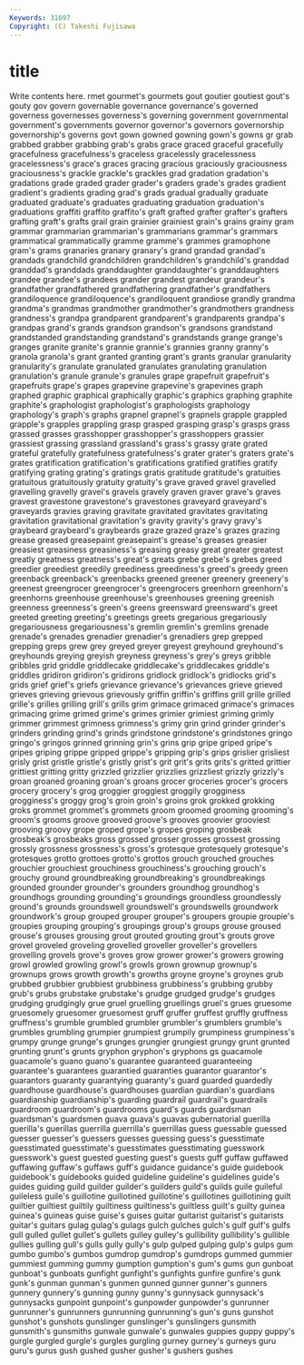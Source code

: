 ```yaml
---
Keywords: 31697 
Copyright: (C) Takeshi Fujisawa
---
```


# title

Write contents here.
rmet gourmet's gourmets gout goutier goutiest gout's gouty gov
govern governable governance governance's governed governess governesses governess's governing government
governmental government's governments governor governor's governors governorship governorship's governs govt
gown gowned gowning gown's gowns gr grab grabbed grabber grabbing
grab's grabs grace graced graceful gracefully gracefulness gracefulness's graceless gracelessly
gracelessness gracelessness's grace's graces gracing gracious graciously graciousness graciousness's grackle
grackle's grackles grad gradation gradation's gradations grade graded grader grader's
graders grade's grades gradient gradient's gradients grading grad's grads gradual
gradually graduate graduated graduate's graduates graduating graduation graduation's graduations graffiti
graffito graffito's graft grafted grafter grafter's grafters grafting graft's grafts
grail grain grainier grainiest grain's grains grainy gram grammar grammarian
grammarian's grammarians grammar's grammars grammatical grammatically gramme gramme's grammes gramophone
gram's grams granaries granary granary's grand grandad grandad's grandads grandchild
grandchildren grandchildren's grandchild's granddad granddad's granddads granddaughter granddaughter's granddaughters grandee
grandee's grandees grander grandest grandeur grandeur's grandfather grandfathered grandfathering grandfather's
grandfathers grandiloquence grandiloquence's grandiloquent grandiose grandly grandma grandma's grandmas grandmother
grandmother's grandmothers grandness grandness's grandpa grandparent grandparent's grandparents grandpa's grandpas
grand's grands grandson grandson's grandsons grandstand grandstanded grandstanding grandstand's grandstands
grange grange's granges granite granite's grannie grannie's grannies granny granny's
granola granola's grant granted granting grant's grants granular granularity granularity's
granulate granulated granulates granulating granulation granulation's granule granule's granules grape
grapefruit grapefruit's grapefruits grape's grapes grapevine grapevine's grapevines graph graphed
graphic graphical graphically graphic's graphics graphing graphite graphite's graphologist graphologist's
graphologists graphology graphology's graph's graphs grapnel grapnel's grapnels grapple grappled
grapple's grapples grappling grasp grasped grasping grasp's grasps grass grassed
grasses grasshopper grasshopper's grasshoppers grassier grassiest grassing grassland grassland's grass's
grassy grate grated grateful gratefully gratefulness gratefulness's grater grater's graters
grate's grates gratification gratification's gratifications gratified gratifies gratify gratifying grating
grating's gratings gratis gratitude gratitude's gratuities gratuitous gratuitously gratuity gratuity's
grave graved gravel gravelled gravelling gravelly gravel's gravels gravely graven
graver grave's graves gravest gravestone gravestone's gravestones graveyard graveyard's graveyards
gravies graving gravitate gravitated gravitates gravitating gravitation gravitational gravitation's gravity
gravity's gravy gravy's graybeard graybeard's graybeards graze grazed graze's grazes
grazing grease greased greasepaint greasepaint's grease's greases greasier greasiest greasiness
greasiness's greasing greasy great greater greatest greatly greatness greatness's great's
greats grebe grebe's grebes greed greedier greediest greedily greediness greediness's
greed's greedy green greenback greenback's greenbacks greened greener greenery greenery's
greenest greengrocer greengrocer's greengrocers greenhorn greenhorn's greenhorns greenhouse greenhouse's greenhouses
greening greenish greenness greenness's green's greens greensward greensward's greet greeted
greeting greeting's greetings greets gregarious gregariously gregariousness gregariousness's gremlin gremlin's
gremlins grenade grenade's grenades grenadier grenadier's grenadiers grep grepped grepping
greps grew grey greyed greyer greyest greyhound greyhound's greyhounds greying
greyish greyness greyness's grey's greys gribble gribbles grid griddle griddlecake
griddlecake's griddlecakes griddle's griddles gridiron gridiron's gridirons gridlock gridlock's gridlocks
grid's grids grief grief's griefs grievance grievance's grievances grieve grieved
grieves grieving grievous grievously griffin griffin's griffins grill grille grilled
grille's grilles grilling grill's grills grim grimace grimaced grimace's grimaces
grimacing grime grimed grime's grimes grimier grimiest griming grimly grimmer
grimmest grimness grimness's grimy grin grind grinder grinder's grinders grinding
grind's grinds grindstone grindstone's grindstones gringo gringo's gringos grinned grinning
grin's grins grip gripe griped gripe's gripes griping grippe gripped
grippe's gripping grip's grips grislier grisliest grisly grist gristle gristle's
gristly grist's grit grit's grits grits's gritted grittier grittiest gritting
gritty grizzled grizzlier grizzlies grizzliest grizzly grizzly's groan groaned groaning
groan's groans grocer groceries grocer's grocers grocery grocery's grog groggier
groggiest groggily grogginess grogginess's groggy grog's groin groin's groins grok
grokked grokking groks grommet grommet's grommets groom groomed grooming grooming's
groom's grooms groove grooved groove's grooves groovier grooviest grooving groovy
grope groped grope's gropes groping grosbeak grosbeak's grosbeaks gross grossed
grosser grosses grossest grossing grossly grossness grossness's gross's grotesque grotesquely
grotesque's grotesques grotto grottoes grotto's grottos grouch grouched grouches grouchier
grouchiest grouchiness grouchiness's grouching grouch's grouchy ground groundbreaking groundbreaking's groundbreakings
grounded grounder grounder's grounders groundhog groundhog's groundhogs grounding grounding's groundings
groundless groundlessly ground's grounds groundswell groundswell's groundswells groundwork groundwork's group
grouped grouper grouper's groupers groupie groupie's groupies grouping grouping's groupings
group's groups grouse groused grouse's grouses grousing grout grouted grouting
grout's grouts grove grovel groveled groveling grovelled groveller groveller's grovellers
grovelling grovels grove's groves grow grower grower's growers growing growl
growled growling growl's growls grown grownup grownup's grownups grows growth
growth's growths groyne groyne's groynes grub grubbed grubbier grubbiest grubbiness
grubbiness's grubbing grubby grub's grubs grubstake grubstake's grudge grudged grudge's
grudges grudging grudgingly grue gruel gruelling gruellings gruel's grues gruesome
gruesomely gruesomer gruesomest gruff gruffer gruffest gruffly gruffness gruffness's grumble
grumbled grumbler grumbler's grumblers grumble's grumbles grumbling grumpier grumpiest grumpily
grumpiness grumpiness's grumpy grunge grunge's grunges grungier grungiest grungy grunt
grunted grunting grunt's grunts gryphon gryphon's gryphons gs guacamole guacamole's
guano guano's guarantee guaranteed guaranteeing guarantee's guarantees guarantied guaranties guarantor
guarantor's guarantors guaranty guarantying guaranty's guard guarded guardedly guardhouse guardhouse's
guardhouses guardian guardian's guardians guardianship guardianship's guarding guardrail guardrail's guardrails
guardroom guardroom's guardrooms guard's guards guardsman guardsman's guardsmen guava guava's
guavas gubernatorial guerilla guerilla's guerillas guerrilla guerrilla's guerrillas guess guessable
guessed guesser guesser's guessers guesses guessing guess's guesstimate guesstimated guesstimate's
guesstimates guesstimating guesswork guesswork's guest guested guesting guest's guests guff
guffaw guffawed guffawing guffaw's guffaws guff's guidance guidance's guide guidebook
guidebook's guidebooks guided guideline guideline's guidelines guide's guides guiding guild
guilder guilder's guilders guild's guilds guile guileful guileless guile's guillotine
guillotined guillotine's guillotines guillotining guilt guiltier guiltiest guiltily guiltiness guiltiness's
guiltless guilt's guilty guinea guinea's guineas guise guise's guises guitar
guitarist guitarist's guitarists guitar's guitars gulag gulag's gulags gulch gulches
gulch's gulf gulf's gulfs gull gulled gullet gullet's gullets gulley
gulley's gullibility gullibility's gullible gullies gulling gull's gulls gully gully's
gulp gulped gulping gulp's gulps gum gumbo gumbo's gumbos gumdrop
gumdrop's gumdrops gummed gummier gummiest gumming gummy gumption gumption's gum's
gums gun gunboat gunboat's gunboats gunfight gunfight's gunfights gunfire gunfire's
gunk gunk's gunman gunman's gunmen gunned gunner gunner's gunners gunnery
gunnery's gunning gunny gunny's gunnysack gunnysack's gunnysacks gunpoint gunpoint's gunpowder
gunpowder's gunrunner gunrunner's gunrunners gunrunning gunrunning's gun's guns gunshot gunshot's
gunshots gunslinger gunslinger's gunslingers gunsmith gunsmith's gunsmiths gunwale gunwale's gunwales
guppies guppy guppy's gurgle gurgled gurgle's gurgles gurgling gurney gurney's
gurneys guru guru's gurus gush gushed gusher gusher's gushers gushes
